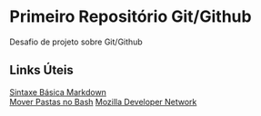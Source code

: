 # Primeiro Repositório Git/Github
Desafio de projeto sobre Git/Github

## Links Úteis 
[Sintaxe Básica Markdown](https://www.markdownguide.org/basic-syntax/)\
[Mover Pastas no Bash](https://linuxize.com/post/how-to-move-files-in-linux-with-mv-command/)
[Mozilla Developer Network](https://developer.mozilla.org/en-US/)
